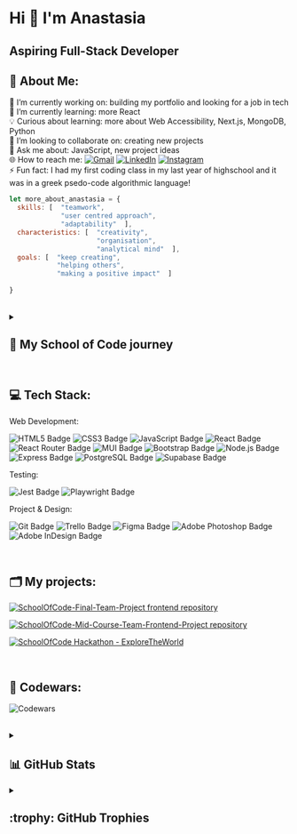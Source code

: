 Hi 👋 I'm Anastasia 
================================

Aspiring Full-Stack Developer
--------------------------------

## 💫 About Me:
🔭 I’m currently working on: building my portfolio and looking for a job in tech<br>
🌱 I’m currently learning: more React<br>
💡 Curious about learning: more about Web Accessibility, Next.js, MongoDB, Python<br>
👯 I’m looking to collaborate on: creating new projects<br>
💬 Ask me about: JavaScript, new project ideas<br>
🌐 How to reach me:
    [![Gmail](https://img.shields.io/badge/Gmail-EA4335?logo=gmail&logoColor=fff&style=flat)](mailto:anastasiaadamoudi@gmail.com)
    [![LinkedIn](https://img.shields.io/badge/LinkedIn-%230077B5.svg?logo=linkedin&logoColor=white)](https://linkedin.com/in/anastasiaadamoudi89)
    [![Instagram](https://img.shields.io/badge/Instagram-%23E4405F.svg?logo=Instagram&logoColor=white)](https://instagram.com/anastasia.ad.m31)<br>
⚡ Fun fact: I had my first coding class in my last year of highschool and it was in a greek psedo-code algorithmic language!

```javascript
let more_about_anastasia = {
  skills: [  "teamwork",
             "user centred approach",
             "adaptability"  ],
  characteristics: [  "creativity",
                      "organisation",
                      "analytical mind"  ],
  goals: [  "keep creating",
            "helping others",
            "making a positive impact"  ]
		      
}
```
<br>

<details>
  <summary>
    <h2>🚀 My School of Code journey </h2>
  </summary>
    
- __Week 1:__ <a href="https://github.com/AnastasiaAdamoudi/RockPaperScissorsJavaScript">`Rock Paper Scissors game`</a>🔗 ➜ JavaScript fundamentals
- __Week 2:__ <a href="https://github.com/AnastasiaAdamoudi/DictionaryAPI">`Dictionary search`</a>🔗 ➜ JavaScript event listeners and fetch from API
- __Week 3:__ <a href="https://github.com/AnastasiaAdamoudi/LandingPageDesign">`Design a landing page`</a>🔗 ➜ Fundamentals of UI/UX
- __Week 4:__ <a href="https://github.com/AnastasiaAdamoudi/PlaywrightTesting">`Playwright Testing`</a>🔗 ➜ Introduction to testing with Jest and playwright & <a href="https://github.com/AnastasiaAdamoudi/MakeYourOwnCodewars">`Make your own Codewars kata`</a>🔗 ➜ Create a Codewars kata with JavaScript and test it 
- __Week 5:__ <a href="https://github.com/AnastasiaAdamoudi/ToDoListReactFrontend">`React To-Do List`</a>🔗 ➜ Introduction to React
- __Week 6:__ <a href="https://github.com/AnastasiaAdamoudi/ReactTestingLibrary">`React Testing Library`</a>🔗 ➜ Testing in React & <a href="https://github.com/AnastasiaAdamoudi/WeatherApp-ReactAPI">`React Weather App`</a>🔗 ➜ Fetching from API with React
- __Week 7:__ <a href="https://github.com/AnastasiaAdamoudi/BootcampersTreasureChest">`Bootcampers Treasure Chest`</a>🔗 ➜ Frontend team project
- __Week 8:__ <a href="https://github.com/AnastasiaAdamoudi/ExploreTheWorld">`Explore the World`</a>🔗 ➜ Revising and applying the material covered up until now with a frontend project
- __Week 9:__ <a href="https://github.com/AnastasiaAdamoudi/RecipesDisplayBackend">`Recipes Display`</a>🔗 ➜ Introduction to creating a backend for JavaScript frontend 
- __Week 10:__ <a href="https://github.com/SchoolOfCode/BookDatabase">`Book database`</a>🔗 ➜ Using Express and PostgreSQL to create and edit a database
- __Week 11:__ <a href="https://github.com/AnastasiaAdamoudi/AuthorisationAuthentication-Supabase">`Authorisation and Authentication`</a>🔗 ➜ Using Supabase & <a href="https://github.com/AnastasiaAdamoudi/WeatherApp-Typescript">`Weather App`</a>🔗 ➜ Fetching from API using TypeScript
- __Weeks 12-16:__ <a href="https://github.com/AnastasiaAdamoudi/M.A.S.H.E.D_Garden_Genie">`Garden Genie frontend`</a>🔗 & <a href="https://github.com/AnastasiaAdamoudi/GardenGenieBackend">`Garden Genie backend`</a>🔗 ➜ Full-stack team project
    
</details>

<br>

## 💻 Tech Stack:

Web Development: 

<p>
	
![HTML5 Badge](https://img.shields.io/badge/HTML5-E34F26?logo=html5&logoColor=fff&style=flat)
![CSS3 Badge](https://img.shields.io/badge/CSS3-1572B6?logo=css3&logoColor=fff&style=flat)
![JavaScript Badge](https://img.shields.io/badge/JavaScript-F7DF1E?logo=javascript&logoColor=000&style=flat)
![React Badge](https://img.shields.io/badge/React-61DAFB?logo=react&logoColor=000&style=flat)
![React Router Badge](https://img.shields.io/badge/React%20Router-CA4245?logo=reactrouter&logoColor=fff&style=flat)
![MUI Badge](https://img.shields.io/badge/MUI-007FFF?logo=mui&logoColor=fff&style=flat)
![Bootstrap Badge](https://img.shields.io/badge/Bootstrap-7952B3?logo=bootstrap&logoColor=fff&style=flat)
![Node.js Badge](https://img.shields.io/badge/Node.js-393?logo=nodedotjs&logoColor=fff&style=flat)
![Express Badge](https://img.shields.io/badge/Express-000?logo=express&logoColor=fff&style=flat)
![PostgreSQL Badge](https://img.shields.io/badge/PostgreSQL-4169E1?logo=postgresql&logoColor=fff&style=flat)
![Supabase Badge](https://img.shields.io/badge/Supabase-3FCF8E?logo=supabase&logoColor=fff&style=flat)
	
</p>

Testing:

<p>
	
![Jest Badge](https://img.shields.io/badge/Jest-C21325?logo=jest&logoColor=fff&style=flat)
![Playwright Badge](https://img.shields.io/badge/Playwright-2EAD33?logo=playwright&logoColor=fff&style=flat)
	
</p>

Project & Design: 

<p>
	
![Git Badge](https://img.shields.io/badge/Git-F05032?logo=git&logoColor=fff&style=flat)
![Trello Badge](https://img.shields.io/badge/Trello-0052CC?logo=trello&logoColor=fff&style=flat)
![Figma Badge](https://img.shields.io/badge/Figma-F24E1E?logo=figma&logoColor=fff&style=flat)
![Adobe Photoshop Badge](https://img.shields.io/badge/Adobe%20Photoshop-31A8FF?logo=adobephotoshop&logoColor=fff&style=flat)
![Adobe InDesign Badge](https://img.shields.io/badge/Adobe%20InDesign-F36?logo=adobeindesign&logoColor=fff&style=flat)
	
</p>

<br>

## 🗂️ My projects:
 <div>
    <p>
        <a href="https://github.com/M-A-S-H-E-D6/M.A.S.H.E.D_Garden_Genie.git">
            <img src="https://github-readme-stats.vercel.app/api/pin/?username=M-A-S-H-E-D6&repo=M.A.S.H.E.D_Garden_Genie&theme=tokyonight" alt="SchoolOfCode-Final-Team-Project frontend repository" />
        </a>
    </p>
</div>
<div>
    <p>
        <a href="https://github.com/AnastasiaAdamoudi/BootcampersTreasureChest.git">
            <img src="https://github-readme-stats.vercel.app/api/pin/?username=AnastasiaAdamoudi&repo=BootcampersTreasureChest&theme=tokyonight" alt="SchoolOfCode-Mid-Course-Team-Frontend-Project repository" />
        </a>
    </p>
</div>
<div>
<a href="https://github.com/AnastasiaAdamoudi/ExploreTheWorld.git">
            <img src="https://github-readme-stats.vercel.app/api/pin/?username=AnastasiaAdamoudi&repo=ExploreTheWorld&theme=tokyonight" alt="SchoolOfCode Hackathon - ExploreTheWorld" />
        </a>
    </p>
</div>

<br>

<!--<div align="center">
  <h3>
    <a href="https://garden-genie.netlify.app/">
      Website
    </a>
    <span> | </span>
    <a href="https://github.com/AnastasiaAdamoudi/M.A.S.H.E.D_Garden_Genie">
      Frontend code
    </a>
    <span> | </span>
    <a href="https://github.com/AnastasiaAdamoudi/GardenGenieBackend">
      Backend code
    </a>
  </h3>
</div>

<br>-->

## :abacus: Codewars:

![Codewars](https://github.r2v.ch/codewars?user=AnastasiaAdamoudi&stroke=%23b362ff&theme=purple_dark)

<br>

<details>
  <summary>
    <h2> 📊 GitHub Stats </h2>
  </summary>
    
  ![](https://github-readme-stats.vercel.app/api/top-langs/?username=AnastasiaAdamoudi&theme=nightowl&hide_border=false&include_all_commits=false&count_private=true&layout=compact)<br/>
  ![](https://github-readme-stats.vercel.app/api?username=AnastasiaAdamoudi&theme=nightowl&hide_border=false&include_all_commits=false&count_private=true)<br/>
  ![](https://github-contributor-stats.vercel.app/api?username=AnastasiaAdamoudi&limit=5&theme=tokyonight&combine_all_yearly_contributions=true)<br/>
  ![](https://github-readme-streak-stats.herokuapp.com/?user=AnastasiaAdamoudi&theme=nightowl&hide_border=false)
    
</details>

<details>
  <summary>
    <h2> :trophy: GitHub Trophies </h2>
  </summary>
  <a href="https://github.com/ryo-ma/github-profile-trophy"><img src="https://github-profile-trophy.vercel.app/?username=7oskaaa&layout=compact&theme=tokyonight&column=4&margin-w=15&margin-h=15" alt="7oskaaa" /></a>
</details>
